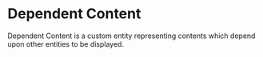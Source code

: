 # Dependent Content

Dependent Content is a custom entity representing contents which depend upon 
other entities to be displayed.
